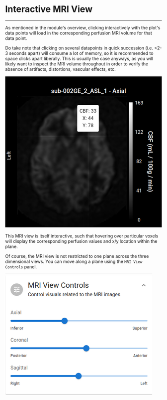 # Interactive MRI View

---

As mentioned in the module's overview, clicking interactively with the plot's data points will load in the corresponding perfusion MRI volume for that data point.

Do take note that clicking on several datapoints in quick succession (i.e. <2-3 seconds apart) will consume a lot of memory, so it is recommended to space clicks apart liberally. This is usually the case anyways, as you will likely want to inspect the MRI volume throughout in order to verify the absence of artifacts, distortions, vascular effects, etc.

![MRI View Hover Example](../../assets/img/Tutorial/DataViz/6_MRI_View/DataViz_Plot_MRIHoverExample.png)

This MRI view is itself interactive, such that hovering over particular voxels will display the corresponding perfusion values and x/y location within the plane.

Of course, the MRI view is not restricted to one plane across the three dimensional views. You can move along a plane using the `MRI View Controls` panel.

![MRI View Controls](../../assets/img/Tutorial/DataViz/6_MRI_View/DataViz_Plot_MRIViewControls.png)
